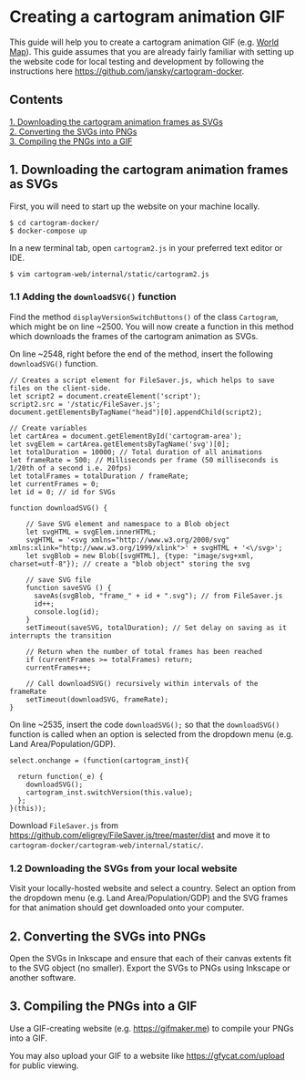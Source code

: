 # Creating a cartogram animation GIF

This guide will help you to create a cartogram animation GIF (e.g. [World Map](https://thumbs.gfycat.com/FriendlyEnragedCrayfish-small.gif)).
This guide assumes that you are already fairly familiar with setting up the website code for local testing and development by following the instructions here https://github.com/jansky/cartogram-docker.

## Contents
[1. Downloading the cartogram animation frames as SVGs](#1-downloading-the-cartogram-animation-frames-as-svgs)<br/>
[2. Converting the SVGs into PNGs](#2-converting-the-svgs-into-pngs)<br/>
[3. Compiling the PNGs into a GIF](#3-compiling-the-pngs-into-a-gif)<br/>


## 1. Downloading the cartogram animation frames as SVGs

First, you will need to start up the website on your machine locally. 

```
$ cd cartogram-docker/
$ docker-compose up
```

In a new terminal tab, open `cartogram2.js` in your preferred text editor or IDE.
```
$ vim cartogram-web/internal/static/cartogram2.js
```

### 1.1 Adding the `downloadSVG()` function

Find the method `displayVersionSwitchButtons()` of the class `Cartogram`, which might be on line ~2500. You will now create a function in this method which downloads the frames of the cartogram animation as SVGs. 

On line ~2548, right before the end of the method, insert the following `downloadSVG()` function.

```
// Creates a script element for FileSaver.js, which helps to save files on the client-side.
let script2 = document.createElement('script');
script2.src = '/static/FileSaver.js';
document.getElementsByTagName("head")[0].appendChild(script2);

// Create variables
let cartArea = document.getElementById('cartogram-area');
let svgElem = cartArea.getElementsByTagName('svg')[0];
let totalDuration = 10000; // Total duration of all animations
let frameRate = 500; // Milliseconds per frame (50 milliseconds is 1/20th of a second i.e. 20fps)
let totalFrames = totalDuration / frameRate;
let currentFrames = 0;
let id = 0; // id for SVGs

function downloadSVG() {

    // Save SVG element and namespace to a Blob object
    let svgHTML = svgElem.innerHTML;
    svgHTML = '<svg xmlns="http://www.w3.org/2000/svg" xmlns:xlink="http://www.w3.org/1999/xlink">' + svgHTML + '<\/svg>';
    let svgBlob = new Blob([svgHTML], {type: "image/svg+xml, charset=utf-8"}); // create a "blob object" storing the svg
    
    // save SVG file
    function saveSVG () {
      saveAs(svgBlob, "frame_" + id + ".svg"); // from FileSaver.js
      id++;
      console.log(id);
    }
    setTimeout(saveSVG, totalDuration); // Set delay on saving as it interrupts the transition

    // Return when the number of total frames has been reached
    if (currentFrames >= totalFrames) return;
    currentFrames++;

    // Call downloadSVG() recursively within intervals of the frameRate
    setTimeout(downloadSVG, frameRate);
}
```
On line ~2535, insert the code `downloadSVG();` so that the `downloadSVG()` function is called when an option is selected from the dropdown menu (e.g. Land Area/Population/GDP).

```
select.onchange = (function(cartogram_inst){

  return function(_e) {
    downloadSVG();
    cartogram_inst.switchVersion(this.value);
  };   
}(this));
```

Download `FileSaver.js` from https://github.com/eligrey/FileSaver.js/tree/master/dist and move it to `cartogram-docker/cartogram-web/internal/static/`.

### 1.2 Downloading the SVGs from your local website

Visit your locally-hosted website and select a country. Select an option from the dropdown menu (e.g. Land Area/Population/GDP) and the SVG frames for that animation should get downloaded onto your computer.


## 2. Converting the SVGs into PNGs

Open the SVGs in Inkscape and ensure that each of their canvas extents fit to the SVG object (no smaller). Export the SVGs to PNGs using Inkscape or another software.


## 3. Compiling the PNGs into a GIF

Use a GIF-creating website (e.g. https://gifmaker.me) to compile your PNGs into a GIF.

You may also upload your GIF to a website like https://gfycat.com/upload for public viewing.
